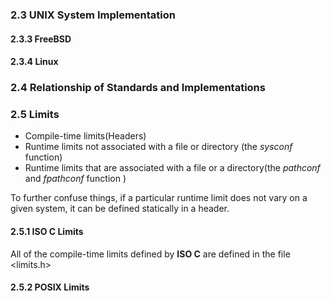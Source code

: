 ### 2.3 UNIX System Implementation

#### 2.3.3 FreeBSD

#### 2.3.4 Linux

### 2.4 Relationship of Standards and Implementations

### 2.5 Limits

- Compile-time limits(Headers) 
- Runtime limits not associated with a file or directory (the *sysconf* function)
- Runtime limits that are associated with a file or a directory(the *pathconf* and *fpathconf* function )

To further confuse things, if a particular runtime limit does not vary on a given system, it can be defined statically in a header.

#### 2.5.1 ISO C Limits

All of the compile-time limits defined by **ISO C** are defined in the file <limits.h>

#### 2.5.2 POSIX Limits





